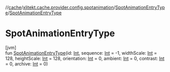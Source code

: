 //[cache](../../../index.md)/[xlitekt.cache.provider.config.spotanimation](../index.md)/[SpotAnimationEntryType](index.md)/[SpotAnimationEntryType](-spot-animation-entry-type.md)

# SpotAnimationEntryType

[jvm]\
fun [SpotAnimationEntryType](-spot-animation-entry-type.md)(id: [Int](https://kotlinlang.org/api/latest/jvm/stdlib/kotlin/-int/index.html), sequence: [Int](https://kotlinlang.org/api/latest/jvm/stdlib/kotlin/-int/index.html) = -1, widthScale: [Int](https://kotlinlang.org/api/latest/jvm/stdlib/kotlin/-int/index.html) = 128, heightScale: [Int](https://kotlinlang.org/api/latest/jvm/stdlib/kotlin/-int/index.html) = 128, orientation: [Int](https://kotlinlang.org/api/latest/jvm/stdlib/kotlin/-int/index.html) = 0, ambient: [Int](https://kotlinlang.org/api/latest/jvm/stdlib/kotlin/-int/index.html) = 0, contrast: [Int](https://kotlinlang.org/api/latest/jvm/stdlib/kotlin/-int/index.html) = 0, archive: [Int](https://kotlinlang.org/api/latest/jvm/stdlib/kotlin/-int/index.html) = 0)
